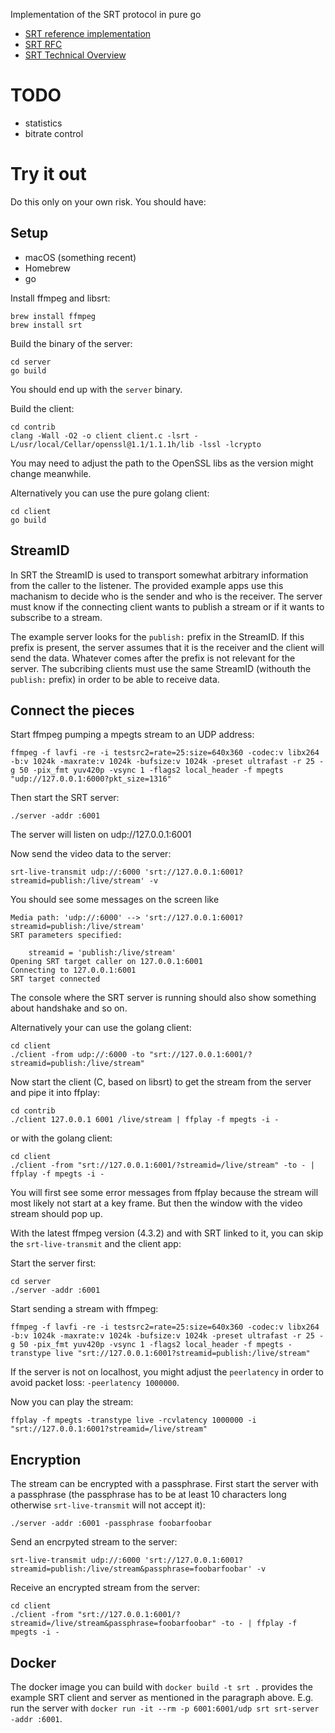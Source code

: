 Implementation of the SRT protocol in pure go

-   [SRT reference implementation](https://github.com/Haivision/srt)
-   [SRT RFC](https://haivision.github.io/srt-rfc/draft-sharabayko-srt.html)
-   [SRT Technical Overview](https://github.com/Haivision/srt/files/2489142/SRT_Protocol_TechnicalOverview_DRAFT_2018-10-17.pdf)

# TODO

-   statistics
-   bitrate control

# Try it out

Do this only on your own risk. You should have:

## Setup

-   macOS (something recent)
-   Homebrew
-   go

Install ffmpeg and libsrt:

```
brew install ffmpeg
brew install srt
```

Build the binary of the server:

```
cd server
go build
```

You should end up with the `server` binary.

Build the client:

```
cd contrib
clang -Wall -O2 -o client client.c -lsrt -L/usr/local/Cellar/openssl@1.1/1.1.1h/lib -lssl -lcrypto
```

You may need to adjust the path to the OpenSSL libs as the version might change meanwhile.

Alternatively you can use the pure golang client:

```
cd client
go build
```

## StreamID

In SRT the StreamID is used to transport somewhat arbitrary information from the caller to the listener. The provided example apps use this
machanism to decide who is the sender and who is the receiver. The server must know if the connecting client wants to publish a stream or
if it wants to subscribe to a stream.

The example server looks for the `publish:` prefix in the StreamID. If this prefix is present, the server assumes that it is the receiver
and the client will send the data. Whatever comes after the prefix is not relevant for the server. The subcribing clients must use the same
StreamID (withouth the `publish:` prefix) in order to be able to receive data.

## Connect the pieces

Start ffmpeg pumping a mpegts stream to an UDP address:

```
ffmpeg -f lavfi -re -i testsrc2=rate=25:size=640x360 -codec:v libx264 -b:v 1024k -maxrate:v 1024k -bufsize:v 1024k -preset ultrafast -r 25 -g 50 -pix_fmt yuv420p -vsync 1 -flags2 local_header -f mpegts "udp://127.0.0.1:6000?pkt_size=1316"
```

Then start the SRT server:

```
./server -addr :6001
```

The server will listen on udp://127.0.0.1:6001

Now send the video data to the server:

```
srt-live-transmit udp://:6000 'srt://127.0.0.1:6001?streamid=publish:/live/stream' -v
```

You should see some messages on the screen like

```
Media path: 'udp://:6000' --> 'srt://127.0.0.1:6001?streamid=publish:/live/stream'
SRT parameters specified:

    streamid = 'publish:/live/stream'
Opening SRT target caller on 127.0.0.1:6001
Connecting to 127.0.0.1:6001
SRT target connected
```

The console where the SRT server is running should also show something about handshake and so on.

Alternatively your can use the golang client:

```
cd client
./client -from udp://:6000 -to "srt://127.0.0.1:6001/?streamid=publish:/live/stream"
```

Now start the client (C, based on libsrt) to get the stream from the server and pipe it into ffplay:

```
cd contrib
./client 127.0.0.1 6001 /live/stream | ffplay -f mpegts -i -
```

or with the golang client:

```
cd client
./client -from "srt://127.0.0.1:6001/?streamid=/live/stream" -to - | ffplay -f mpegts -i -
```

You will first see some error messages from ffplay because the stream will most likely not start at a key frame. But then the window
with the video stream should pop up.

With the latest ffmpeg version (4.3.2) and with SRT linked to it, you can skip the `srt-live-transmit` and the client app:

Start the server first:

```
cd server
./server -addr :6001
```

Start sending a stream with ffmpeg:

```
ffmpeg -f lavfi -re -i testsrc2=rate=25:size=640x360 -codec:v libx264 -b:v 1024k -maxrate:v 1024k -bufsize:v 1024k -preset ultrafast -r 25 -g 50 -pix_fmt yuv420p -vsync 1 -flags2 local_header -f mpegts -transtype live "srt://127.0.0.1:6001?streamid=publish:/live/stream"
```

If the server is not on localhost, you might adjust the `peerlatency` in order to avoid packet loss: `-peerlatency 1000000`.

Now you can play the stream:

```
ffplay -f mpegts -transtype live -rcvlatency 1000000 -i "srt://127.0.0.1:6001?streamid=/live/stream"
```

## Encryption

The stream can be encrypted with a passphrase. First start the server with a passphrase (the passphrase has to be at least 10 characters long
otherwise `srt-live-transmit` will not accept it):

```
./server -addr :6001 -passphrase foobarfoobar
```

Send an encrpyted stream to the server:

```
srt-live-transmit udp://:6000 'srt://127.0.0.1:6001?streamid=publish:/live/stream&passphrase=foobarfoobar' -v
```

Receive an encrypted stream from the server:

```
cd client
./client -from "srt://127.0.0.1:6001/?streamid=/live/stream&passphrase=foobarfoobar" -to - | ffplay -f mpegts -i -
```

## Docker

The docker image you can build with `docker build -t srt .` provides the example SRT client and server as mentioned in the paragraph above.
E.g. run the server with `docker run -it --rm -p 6001:6001/udp srt srt-server -addr :6001`.
